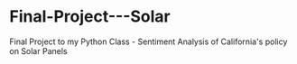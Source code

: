 # Final-Project---Solar
Final Project to my Python Class - Sentiment Analysis of California's policy on Solar Panels
